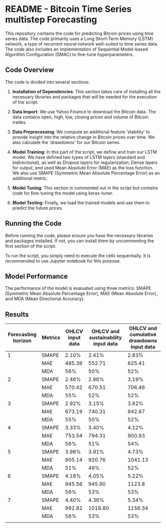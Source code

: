 # README - Bitcoin Time Series multistep Forecasting

This repository contains the code for predicting Bitcoin prices using time series data. The code primarily uses a Long Short-Term Memory (LSTM) network, a type of recurrent neural network well-suited to time series data. The code also includes an implementation of Sequential Model-based Algorithm Configuration (SMAC) to fine-tune hyperparameters. 

## Code Overview

The code is divided into several sections:

1. **Installation of Dependencies**: This section takes care of installing all the necessary libraries and packages that will be needed for the execution of the script.

2. **Data Import**: We use Yahoo Finance to download the Bitcoin data. The data contains open, high, low, closing prices and volume of Bitcoin trades.

3. **Data Preprocessing**: We compute an additional feature 'stability' to provide insight into the relative change in Bitcoin prices over time. We also calculate the 'drawdowns' for our Bitcoin series.

4. **Model Training**: In this part of the script, we define and train our LSTM model. We have defined two types of LSTM layers (standard and bidirectional), as well as Dropout layers for regularization, Dense layers for output, and used Mean Absolute Error (MAE) as the loss function. We also use SMAPE (Symmetric Mean Absolute Percentage Error) as an additional metric. 

5. **Model Tuning**: This section is commented out in the script but contains code for fine-tuning the model using keras-tuner.

6. **Model Testing**: Finally, we load the trained models and use them to predict the future prices.

## Running the Code

Before running the code, please ensure you have the necessary libraries and packages installed. If not, you can install them by uncommenting the first section of the script. 

To run the script, you simply need to execute the cells sequentially. It is recommended to use Jupyter notebook for this purpose.

## Model Performance

The performance of the model is evaluated using three metrics: SMAPE (Symmetric Mean Absolute Percentage Error), MAE (Mean Absolute Error), and MDA (Mean Directional Accuracy).

## Results

| Forecasting horizon | Metrics | OHLCV input data | OHLCV and sustainability input data | OHLCV and cumulative drawdowns input data |
|---------------------|---------|------------------|-------------------------------------|-------------------------------------------|
| 1                   | SMAPE   | 2.10%            | 2.41%                               | 2.83%                                     |
|                     | MAE     | 485.39           | 552.71                              | 625.41                                    |
|                     | MDA     | 56%              | 50%                                 | 52%                                       |
| 2                   | SMAPE   | 2.46%            | 2.86%                               | 3.19%                                     |
|                     | MAE     | 570.42           | 670.51                              | 706.46                                    |
|                     | MDA     | 55%              | 52%                                 | 52%                                       |
| 3                   | SMAPE   | 2.92%            | 3.15%                               | 3.82%                                     |
|                     | MAE     | 673.19           | 740.31                              | 842.87                                    |
|                     | MDA     | 55%              | 50%                                 | 52%                                       |
| 4                   | SMAPE   | 3.33%            | 3.40%                               | 4.12%                                     |
|                     | MAE     | 753.54           | 794.31                              | 900.93                                    |
|                     | MDA     | 56%              | 51%                                 | 54%                                       |
| 5                   | SMAPE   | 3.98%            | 3.91%                               | 4.73%                                     |
|                     | MAE     | 905.14           | 920.76                              | 1041.13                                   |
|                     | MDA     | 51%              | 49%                                 | 52%                                       |
| 6                   | SMAPE   | 4.18%            | 4.05%                               | 5.22%                                     |
|                     | MAE     | 945.56           | 945.90                              | 1123.8                                    |
|                     | MDA     | 56%              | 53%                                 | 53%                                       |
| 7                   | SMAPE   | 4.40%            | 4.36%                               | 5.34%                                     |
|                     | MAE     | 992.82           | 1018.80                             | 1156.34                                   |
|                     | MDA     | 56%              | 53%                                 | 53%                                       |
|                     |         |                  |                                     |                                           |
